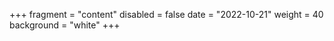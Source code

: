 +++
fragment = "content"
disabled = false
date = "2022-10-21"
weight = 40
background = "white"
+++


